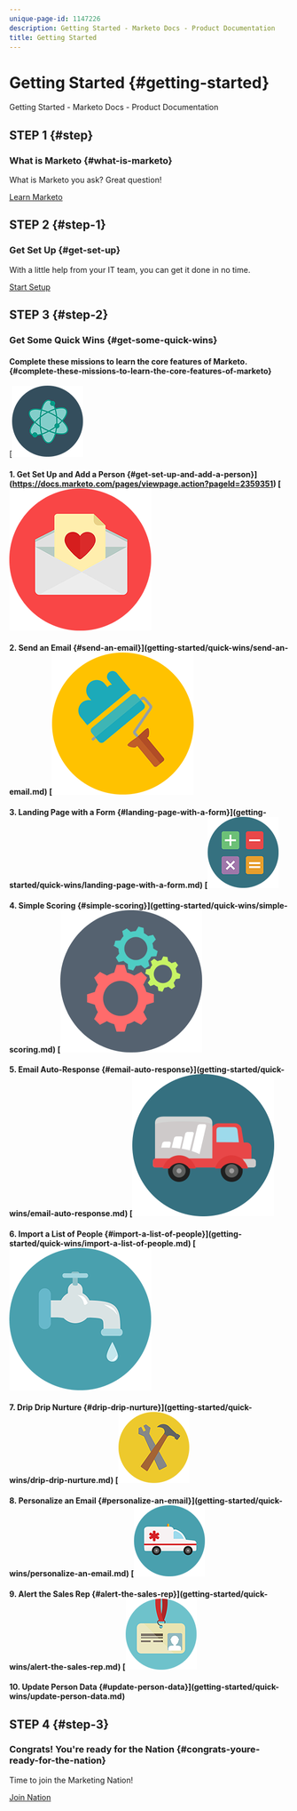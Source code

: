 ```yaml
---
unique-page-id: 1147226
description: Getting Started - Marketo Docs - Product Documentation
title: Getting Started
---
```


# Getting Started {#getting-started}

Getting Started - Marketo Docs - Product Documentation

##   STEP  1    {#step}

###  What is Marketo  {#what-is-marketo}

What is Marketo you ask? Great question!

[Learn Marketo](getting-started/what-is-marketo.md)

##   STEP  2    {#step-1}

###  Get Set Up  {#get-set-up}

With a little help from your IT team, you can get it done in no time.

[Start Setup](getting-started/setup-steps.md)

##   STEP  3    {#step-2}

###  Get Some Quick Wins  {#get-some-quick-wins}

####  Complete these missions to learn the core features of Marketo.  {#complete-these-missions-to-learn-the-core-features-of-marketo}

[![](assets/education-science-12.png)  

#### 1. Get Set Up and Add a Person {#get-set-up-and-add-a-person}](https://docs.marketo.com/pages/viewpage.action?pageId=2359351)   [![](assets/valentine-day-10.png)  

#### 2. Send an Email  {#send-an-email}](getting-started/quick-wins/send-an-email.md)   [![](assets/graphic-design-tools-19.png)  

#### 3. Landing Page with a Form {#landing-page-with-a-form}](getting-started/quick-wins/landing-page-with-a-form.md)   [![](assets/office-31.png)  

#### 4. Simple Scoring {#simple-scoring}](getting-started/quick-wins/simple-scoring.md)   [![](assets/technology-08.png)  

#### 5. Email Auto-Response  {#email-auto-response}](getting-started/quick-wins/email-auto-response.md)   [![](assets/shopping-27.png)  

#### 6. Import a List of People {#import-a-list-of-people}](getting-started/quick-wins/import-a-list-of-people.md)   [![](assets/ecology-14.png)  

#### 7. Drip Drip Nurture {#drip-drip-nurture}](getting-started/quick-wins/drip-drip-nurture.md)   [![](assets/seo-44.png)  

#### 8. Personalize an Email {#personalize-an-email}](getting-started/quick-wins/personalize-an-email.md)   [![](assets/medical-16.png)  

#### 9. Alert the Sales Rep {#alert-the-sales-rep}](getting-started/quick-wins/alert-the-sales-rep.md)   [![](assets/office-23.png)  

#### 10. Update Person Data {#update-person-data}](getting-started/quick-wins/update-person-data.md) 

##   STEP  4    {#step-3}

###  Congrats! You're ready for the Nation  {#congrats-youre-ready-for-the-nation}

Time to join the Marketing Nation!

[Join Nation](https://nation.marketo.com)

